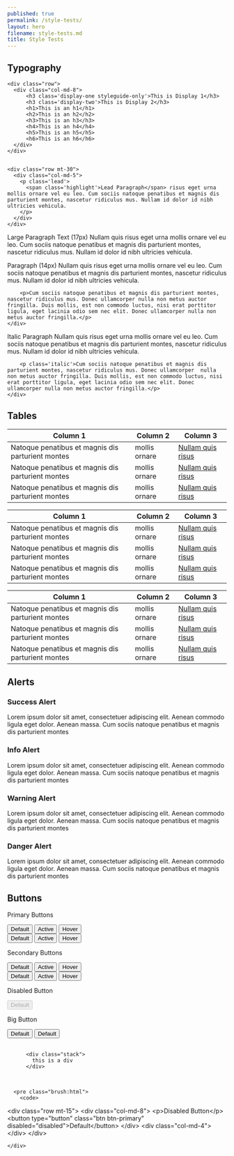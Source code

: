 ```yaml
---
published: true
permalink: /style-tests/
layout: hero
filename: style-tests.md
title: Style Tests
---
```



<div class="container-fluid">
   <div class="row mt-30">
    <div class="row">
      <div class="col-md-12">
        <h2 class="styleguide-only">Typography</h2>
      </div>
    </div>
  
    <div class="row">
      <div class="col-md-8">
  		  <h3 class='display-one styleguide-only'>This is Display 1</h3>
  		  <h3 class='display-two'>This is Display 2</h3>
  		  <h1>This is an h1</h1>
  		  <h2>This is an h2</h2>
  		  <h3>This is an h3</h3>
  		  <h4>This is an h4</h4>
  		  <h5>This is an h5</h5>
  		  <h6>This is an h6</h6>
      </div>
    </div>
  
  
    <div class="row mt-30">
      <div class="col-md-5">
        <p class='lead'>
          <span class='highlight'>Lead Paragraph</span> risus eget urna mollis ornare vel eu leo. Cum sociis natoque penatibus et magnis dis parturient montes, nascetur ridiculus mus. Nullam id dolor id nibh ultricies vehicula.
        </p>
      </div>
    </div>
  
  
  <div class="row mt-30">
    <div class="col-md-5">
      <p class='large'><span class='highlight'>Large Paragraph Text (17px)</span> Nullam quis risus eget urna mollis ornare vel eu  leo. Cum sociis natoque penatibus et magnis dis parturient montes, nascetur ridiculus mus. Nullam id dolor id nibh ultricies vehicula.</p>
    </div>
  </div>
  
  
  <div class="row mt-30">
    <div class="col-md-5">
      <p><span class='highlight'>Paragraph (14px)</span> Nullam quis risus eget urna mollis ornare vel eu leo. Cum sociis natoque  penatibus et magnis dis parturient montes, nascetur ridiculus mus. Nullam id dolor id nibh ultricies vehicula.</p>
  
        <p>Cum sociis natoque penatibus et magnis dis parturient montes, nascetur ridiculus mus. Donec ullamcorper nulla non metus auctor fringilla. Duis mollis, est non commodo luctus, nisi erat porttitor ligula, eget lacinia odio sem nec elit. Donec ullamcorper nulla non metus auctor fringilla.</p>
    </div>
  </div>
  
  <div class="row mt-30">
    <div class="col-md-5">
      <p class='italic'><span class='highlight'>Italic Paragraph</span> Nullam quis risus eget urna mollis ornare vel eu leo. Cum  sociis natoque penatibus et magnis dis parturient montes, nascetur ridiculus mus. Nullam id dolor id nibh ultricies vehicula.</p>
  
        <p class='italic'>Cum sociis natoque penatibus et magnis dis parturient montes, nascetur ridiculus mus. Donec ullamcorper  nulla non metus auctor fringilla. Duis mollis, est non commodo luctus, nisi erat porttitor ligula, eget lacinia odio sem nec elit. Donec ullamcorper nulla non metus auctor fringilla.</p>
    </div>
  </div>
</div>


<div class="row mt-30">
  <div class="row">
    <div class="col-md-12">
      <h2 class='styleguide-only'>Tables</h2>
    </div>
  </div>
  <div class="row">
      <div class="col-md-8">
          <table class='table-bordered'>
              <thead>
                  <tr>
                      <th scope="col">Column 1</th>
                      <th scope="col">Column 2</th>
                      <th scope="col">Column 3</th>
                  </tr>
              </thead>
              <tr>
                  <td>Natoque penatibus et magnis dis parturient montes</td>
                  <td>mollis ornare</td>
                  <td><a href="#">Nullam quis risus</a></td>
              </tr>
              <tr>
                  <td>Natoque penatibus et magnis dis parturient montes</td>
                  <td>mollis ornare</td>
                  <td><a href="#">Nullam quis risus</a></td>
              </tr>
              <tr>
                  <td>Natoque penatibus et magnis dis parturient montes</td>
                  <td>mollis ornare</td>
                  <td><a href="#">Nullam quis risus</a></td>
              </tr>
          </table>
      </div>
      <div class="col-md-4">
        <!-- right col -->
      </div>
  </div>
  
  
  <div class="row mt-30">
      <div class="col-md-8">
          <table class='table'>
              <thead>
                  <tr>
                      <th scope="col">Column 1</th>
                      <th scope="col">Column 2</th>
                      <th scope="col">Column 3</th>
                  </tr>
              </thead>
              <tr>
                  <td>Natoque penatibus et magnis dis parturient montes</td>
                  <td>mollis ornare</td>
                  <td><a href="#">Nullam quis risus</a></td>
              </tr>
              <tr>
                  <td>Natoque penatibus et magnis dis parturient montes</td>
                  <td>mollis ornare</td>
                  <td><a href="#">Nullam quis risus</a></td>
              </tr>
              <tr>
                  <td>Natoque penatibus et magnis dis parturient montes</td>
                  <td>mollis ornare</td>
                  <td><a href="#">Nullam quis risus</a></td>
              </tr>
          </table>
      </div>
      <div class="col-md-4">
        <!-- right col -->
      </div>
  </div>
  
  
  <div class="row mt-30">
      <div class="col-md-8">
          <table class='table-bordered table-striped'>
              <thead>
                  <tr>
                      <th scope="col">Column 1</th>
                      <th scope="col">Column 2</th>
                      <th scope="col">Column 3</th>
                  </tr>
              </thead>
              <tr>
                  <td>Natoque penatibus et magnis dis parturient montes</td>
                  <td>mollis ornare</td>
                  <td><a href="#">Nullam quis risus</a></td>
              </tr>
              <tr>
                  <td>Natoque penatibus et magnis dis parturient montes</td>
                  <td>mollis ornare</td>
                  <td><a href="#">Nullam quis risus</a></td>
              </tr>
              <tr>
                  <td>Natoque penatibus et magnis dis parturient montes</td>
                  <td>mollis ornare</td>
                  <td><a href="#">Nullam quis risus</a></td>
              </tr>
          </table>
      </div>
      <div class="col-md-4">
        <!-- right col -->
      </div>
  </div>
</div>




<div class="row mt-30">
  <div class="row">
    <div class="col-md-12">
      <h2 class="styleguide-only">Alerts</h2>
    </div>
  </div>

  <div class="row">
    <div class="col-md-8">
      <div class="alert alert-success clearfix" role="alert">
        <span class="glyphicon glyphicon-ok-sign" aria-hidden="true"></span>
        <h3>Success Alert</h3>
        <p>Lorem ipsum dolor sit amet, consectetuer adipiscing elit. Aenean commodo ligula eget dolor. Aenean massa. Cum sociis   natoque penatibus et magnis dis parturient montes</p>
      </div>
    </div>
    <div class="col-md-4">
      <!-- right col -->
    </div>
  </div>

  <div class="row">
    <div class="col-md-8">
      <div class="alert alert-info clearfix" role="alert">
        <span class="glyphicon glyphicon-info-sign" aria-hidden="true"></span>
        <h3>Info Alert</h3>
        <p>Lorem ipsum dolor sit amet, consectetuer adipiscing elit. Aenean commodo ligula eget dolor. Aenean massa. Cum sociis    natoque penatibus et magnis dis parturient montes</p>
      </div>
    </div>
    <div class="col-md-4">
      <!-- right col -->
    </div>
  </div>
    
  <div class="row">
    <div class="col-md-8">
      <div class="alert alert-warning clearfix" role="alert">
        <span class="glyphicon glyphicon-warning-sign" aria-hidden="true"></span>
        <h3>Warning Alert</h3>
        <p>Lorem ipsum dolor sit amet, consectetuer adipiscing elit. Aenean commodo ligula eget dolor. Aenean massa. Cum sociis natoque penatibus et magnis dis parturient montes</p>
      </div>
    </div>
    <div class="col-md-4">
      <!-- right col -->
    </div>
  </div>

  <div class="row">
    <div class="col-md-8">
      <div class="alert alert-danger clearfix" role="alert">
        <span class="glyphicon glyphicon-exclamation-sign" aria-hidden="true"></span>
        <h3>Danger Alert</h3>
        <p>Lorem ipsum dolor sit amet, consectetuer adipiscing elit. Aenean commodo ligula eget dolor. Aenean massa. Cum sociis natoque penatibus et magnis dis parturient montes</p>
      </div>
    </div>
    <div class="col-md-4">
      <!-- right col -->
    </div>
  </div>
</div>


<div class="row mt-30">
  <div class="row">
    <div class="col-md-12">
      <h2 class="styleguide-only">Buttons</h2>
    </div>
  </div>
  <div class="row">
    <div class="col-md-8">
      <p>Primary Buttons</p>
      <button type="button" class="btn btn-primary">Default</button>
      <button type="button" class="btn btn-primary styleguide-active">Active</button>
      <button type="button" class="btn btn-primary styleguide-hover">Hover</button>
    </div>
    <div class="col-md-4"></div>
  </div>

  <div class="row mt-15">
    <div class="col-md-8">
      <button type="button" class="btn btn-primary-alt">Default</button>
      <button type="button" class="btn btn-primary-alt styleguide-active">Active</button>
      <button type="button" class="btn btn-primary-alt styleguide-hover">Hover</button>
    </div>
    <div class="col-md-4"></div>
  </div>

  <div class="row mt-15">
    <div class="col-md-8">
      <p>Secondary Buttons</p>
      <button type="button" class="btn btn-danger">Default</button>
      <button type="button" class="btn btn-danger styleguide-active">Active</button>
      <button type="button" class="btn btn-danger styleguide-hover">Hover</button>
    </div>
    <div class="col-md-4"></div>
  </div>

  <div class="row mt-15">
    <div class="col-md-8">
      <button type="button" class="btn btn-default">Default</button>
      <button type="button" class="btn btn-default styleguide-active">Active</button>
      <button type="button" class="btn btn-default styleguide-hover">Hover</button>
    </div>
    <div class="col-md-4"></div>
  </div>

  <div class="row mt-15">
    <div class="col-md-8">
      <p>Disabled Button</p>
      <button type="button" class="btn btn-primary" disabled="disabled">Default</button>
    </div>
    <div class="col-md-4"></div>
  </div>

  <div class="row mt-15">
    <div class="col-md-8">
      <p>Big Button</p>
      <button type="button" class="btn btn-primary btn-lg">Default</button>
      <button type="button" class="btn btn-default btn-lg">Default</button>
    </div>
    <div class="col-md-4">
      <pre class="brush:html">
        <code>
      &lt;div class="stack"&gt;
        this is a div
      &lt;/div&gt;
        </code>
      </pre>

      <pre class="brush:html">
        <code>
&lt;div class=&quot;row mt-15&quot;&gt;
  &lt;div class=&quot;col-md-8&quot;&gt;
      &lt;p&gt;Disabled Button&lt;/p&gt;
        &lt;button type=&quot;button&quot; class=&quot;btn btn-primary&quot; disabled=&quot;disabled&quot;&gt;Default&lt;/button&gt;
      &lt;/div&gt;
  &lt;div class=&quot;col-md-4&quot;&gt;&lt;/div&gt;
&lt;/div&gt;
        </code>
      </pre>

    </div>
  </div>

</div>


<!--   <div class="row">
    <div class="col-md-8"></div>
    <div class="col-md-4"></div>
  </div> -->
